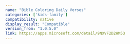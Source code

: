 ```yaml
---
name: "Bible Coloring Daily Verses"
categories: ['kids-family']
compatibility: native
display_result: "Compatible"
version_from: "1.0.5.0"
link: https://apps.microsoft.com/detail/9NXVF2D2HM5Q
---
```

